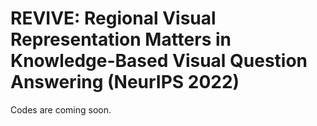 # REVIVE: Regional Visual Representation Matters in Knowledge-Based Visual Question Answering (NeurIPS 2022)

Codes are coming soon.
